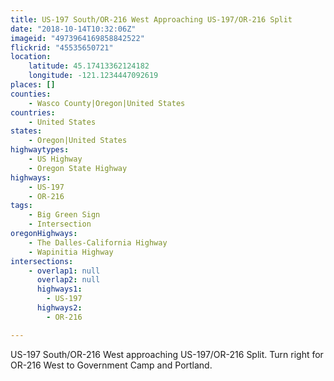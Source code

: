 ```yaml
---
title: US-197 South/OR-216 West Approaching US-197/OR-216 Split
date: "2018-10-14T10:32:06Z"
imageid: "4973964169858842522"
flickrid: "45535650721"
location:
    latitude: 45.17413362124182
    longitude: -121.1234447092619
places: []
counties:
    - Wasco County|Oregon|United States
countries:
    - United States
states:
    - Oregon|United States
highwaytypes:
    - US Highway
    - Oregon State Highway
highways:
    - US-197
    - OR-216
tags:
    - Big Green Sign
    - Intersection
oregonHighways:
    - The Dalles-California Highway
    - Wapinitia Highway
intersections:
    - overlap1: null
      overlap2: null
      highways1:
        - US-197
      highways2:
        - OR-216

---
```

US-197 South/OR-216 West approaching US-197/OR-216 Split.  Turn right for OR-216 West to Government Camp and Portland.
